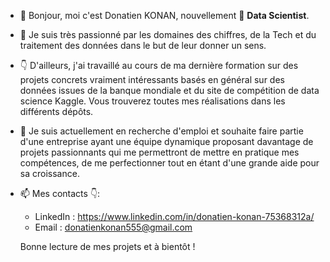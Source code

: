 - 👋 Bonjour, moi c'est Donatien KONAN, nouvellement 🌱 **Data Scientist**.

- 👀 Je suis très passionné par les domaines des chiffres, de la Tech et du traitement des données dans le but de leur donner un sens. 
- 👇 D'ailleurs, j'ai travaillé au cours de ma dernière formation sur des projets concrets vraiment intéressants basés en général sur des données issues de la banque mondiale et du site de compétition de data science Kaggle. Vous trouverez toutes mes réalisations dans les différents dépôts.
- 💞️ Je suis actuellement en recherche d'emploi et souhaite faire partie d'une entreprise ayant une équipe dynamique proposant davantage de projets passionnants qui me permettront de mettre en pratique mes compétences, de me perfectionner tout en étant d'une grande aide pour sa croissance.

- 📫 Mes contacts 👇:

  * LinkedIn : https://www.linkedin.com/in/donatien-konan-75368312a/
  * Email : donatienkonan555@gmail.com

  Bonne lecture de mes projets et à bientôt !

<!---:wave: 
ONOKANA8/ONOKANA8 is a ✨ special ✨ repository because its `README.md` (this file) appears on your GitHub profile.
You can click the Preview link to take a look at your changes.
--->
